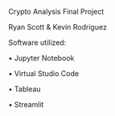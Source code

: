 Crypto Analysis Final Project 

Ryan Scott & Kevin Rodriguez

Software utilized:


  •	Jupyter Notebook
  
  •	Virtual Studio Code
  
  •	Tableau
  
  •	Streamlit
